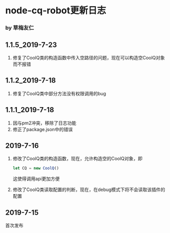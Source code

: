 # node-cq-robot更新日志

### by 草梅友仁

## 1.1.5_2019-7-23

1.  修复了CoolQ类的构造函数中传入空路径的问题，现在可以构造空CoolQ对象而不报错

## 1.1.2_2019-7-18

1.  修复了CoolQ类中部分方法没有权限调用的bug

## 1.1.1_2019-7-18

1.  因与pm2冲突，移除了日志功能
2.  修正了package.json中的错误

## 2019-7-16

1.  修改了CoolQ类的构造函数，现在，允许构造空的CoolQ对象，即 

    ```typescript
    let CQ = new CoolQ() 
    ```

    这使得调用api更加方便

2.  修改了CoolQ类读取配置的判断，现在，在debug模式下将不会读取该插件的配置

## 2019-7-15

首次发布


